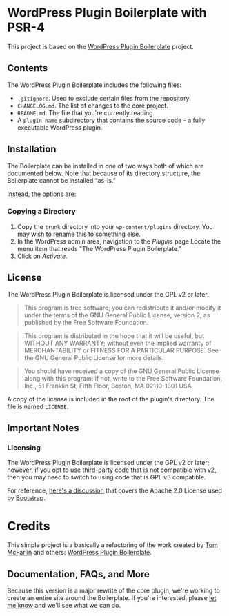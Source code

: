 # WordPress Plugin Boilerplate with PSR-4

This project is based on the [WordPress Plugin
Boilerplate](https://github.com/DevinVinson/WordPress-Plugin-Boilerplate) project.

## Contents

The WordPress Plugin Boilerplate includes the following files:

* `.gitignore`. Used to exclude certain files from the repository.
* `CHANGELOG.md`. The list of changes to the core project.
* `README.md`. The file that you're currently reading.
* A `plugin-name` subdirectory that contains the source code - a fully
executable WordPress plugin.

## Installation

The Boilerplate can be installed in one of two ways both of which are
documented below. Note that because of its directory structure, the Boilerplate
cannot be installed “as-is.”

Instead, the options are:

### Copying a Directory

1. Copy the `trunk` directory into your `wp-content/plugins` directory. You may
wish to rename this to something else.
2. In the WordPress admin area, navigation to the *Plugins* page Locate the
menu item that reads "The WordPress Plugin Boilerplate."
3. Click on *Activate.*

## License

The WordPress Plugin Boilerplate is licensed under the GPL v2 or later.

> This program is free software; you can redistribute it and/or modify it under
> the terms of the GNU General Public License, version 2, as published by the
> Free Software Foundation.

> This program is distributed in the hope that it will be useful, but WITHOUT
> ANY WARRANTY; without even the implied warranty of MERCHANTABILITY or FITNESS
> FOR A PARTICULAR PURPOSE. See the GNU General Public License for more
> details.

> You should have received a copy of the GNU General Public License along with
> this program; if not, write to the Free Software Foundation, Inc., 51
> Franklin St, Fifth Floor, Boston, MA 02110-1301 USA

A copy of the license is included in the root of the plugin's directory. The
file is named `LICENSE`.

## Important Notes

### Licensing

The WordPress Plugin Boilerplate is licensed under the GPL v2 or later;
however, if you opt to use third-party code that is not compatible with v2,
then you may need to switch to using code that is GPL v3 compatible.

For reference, [here's a
discussion](http://make.wordpress.org/themes/2013/03/04/licensing-note-apache-and-gpl/)
that covers the Apache 2.0 License used by
[Bootstrap](http://twitter.github.io/bootstrap/).

# Credits

This simple project is a basically a refactoring of the work created by [Tom
McFarlin](http://twitter.com/tommcfarlin/) and others: [WordPress Plugin
Boilerplate](https://github.com/DevinVinson/WordPress-Plugin-Boilerplate).

## Documentation, FAQs, and More

Because this version is a major rewrite of the core plugin, we're working to
create an entire site around the Boilerplate. If you're interested, please [let
me know](http://devinvinson.com/contact/) and we'll see what we can do.

